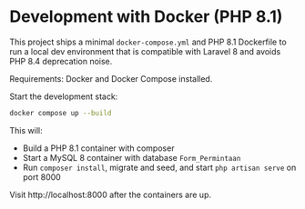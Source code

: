 # Development with Docker (PHP 8.1)

This project ships a minimal `docker-compose.yml` and PHP 8.1 Dockerfile to run a local dev environment that is compatible with Laravel 8 and avoids PHP 8.4 deprecation noise.

Requirements: Docker and Docker Compose installed.

Start the development stack:

```bash
docker compose up --build
```

This will:
- Build a PHP 8.1 container with composer
- Start a MySQL 8 container with database `Form_Permintaan`
- Run `composer install`, migrate and seed, and start `php artisan serve` on port 8000

Visit http://localhost:8000 after the containers are up.

